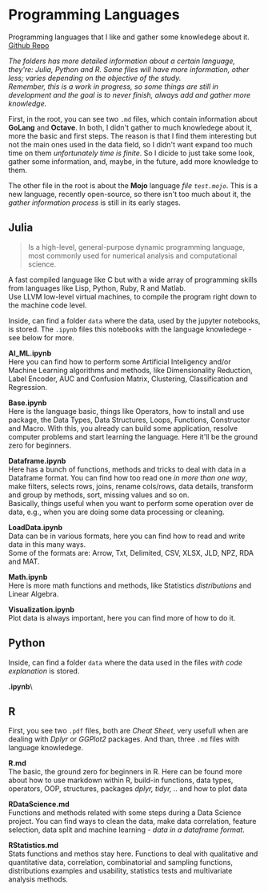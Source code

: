 # Programming Languages
Programming languages that I like and gather some knowledege about it. 
[Github Repo](https://github.com/salomaoalves/Languages)

*The folders has more detailed information about a certain language, they're: Julia, Python and R.*
*Some files will have more information, other less; varies depending on the objective of the study.*\
*Remember, this is a work in progress, so some things are still in development and the goal is to never finish, always add and gather more knowledge.*

First, in the root, you can see two `.md` files, which contain information about **GoLang** and **Octave**. In both, I didn't gather to much knowledege about it, more the basic and first steps. The reason is that I find them interesting but not the main ones used in the data field, so I didn't want expand too much time on them *unfortunately time is finite*. So I dicide to just take some look, gather some information, and, maybe, in the future, add more knowledge to them.

The other file in the root is about the **Mojo** language *file `test.mojo`*. This is a new language, recently open-source, so there isn't too much about it, the *gather information process* is still in its early stages.


## Julia
 > Is a high-level, general-purpose dynamic programming language, most commonly used for numerical analysis and computational science.

A fast compiled language like C but with a wide array of programming skills from languages like Lisp, Python, Ruby, R and Matlab.\
Use LLVM low-level virtual machines, to compile the program right down to the machine code level.

Inside, can find a folder `data` where the data, used by the jupyter notebooks, is stored. The `.ipynb` files this notebooks with the language knowledege - see below for more.

**AI_ML.ipynb**\
Here you can find how to perform some Artificial Inteligency and/or Machine Learning algorithms and methods, like Dimensionality Reduction, Label Encoder, AUC and Confusion Matrix, Clustering, Classification and Regression.

**Base.ipynb**\
Here is the language basic, things like Operators, how to install and use package, the Data Types, Data Structures, Loops, Functions, Constructor and Macro. With this, you already can build some application, resolve computer problems and start learning the language. Here it'll be the ground zero for beginners.

**Dataframe.ipynb**\
Here has a bunch of functions, methods and tricks to deal with data in a Dataframe format. You can find how too read one *in more than one way*, make filters, selects rows, joins, rename cols/rows, data details, transform and group by methods, sort, missing values and so on.\
Basically, things useful when you want to perform some operation over de data, e.g., when you are doing some data processing or cleaning.

**LoadData.ipynb**\
Data can be in various formats, here you can find how to read and write data in this many ways.\
Some of the formats are: Arrow, Txt, Delimited, CSV, XLSX, JLD, NPZ, RDA and MAT.

**Math.ipynb**\
Here is more math functions and methods, like Statistics *distributions* and Linear Algebra.

**Visualization.ipynb**\
Plot data is always important, here you can find more of how to do it.


## Python

Inside, can find a folder `data` where the data used in the files *with code explanation* is stored. 

**.ipynb**\



## R
First, you see two `.pdf` files, both are *Cheat Sheet*, very usefull when are dealing with *Dplyr* or *GGPlot2* packages. And than, three `.md` files with language knowledege.

**R.md**\
The basic, the ground zero for beginners in R. Here can be found more about how to use markdown within R, build-in functions, data types, operators, OOP, structures, packages *dplyr, tidyr, ..* and how to plot data

**RDataScience.md**\
Functions and methods related with some steps during a Data Science project. You can find ways to clean the data, make data correlation, feature selection, data split and machine learning *- data in a dataframe format*.

**RStatistics.md**\
Stats functions and methos stay here. Functions to deal with qualitative and quantitative data, correlation, combinatorial and sampling functions, distributions examples and usability, statistics tests and multivariate analysis methods. 